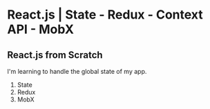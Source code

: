 # React.js | State - Redux - Context API - MobX
## React.js from Scratch

I'm learning to handle the global state of my app.

1. State
2. Redux
3. MobX